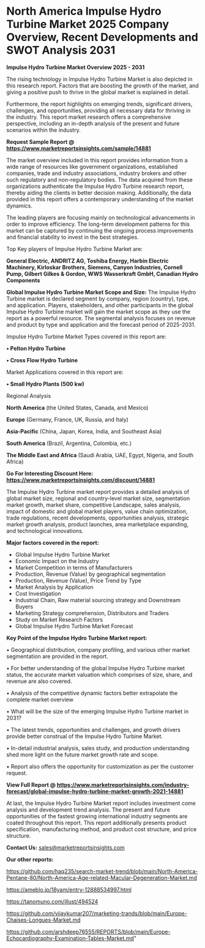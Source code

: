 # North America Impulse Hydro Turbine Market 2025 Company Overview, Recent Developments and SWOT Analysis 2031

<Strong> Impulse Hydro Turbine Market Overview 2025 - 2031</strong>

The rising technology in Impulse Hydro Turbine Market is also depicted in this research report. Factors that are boosting the growth of the market, and giving a positive push to thrive in the global market is explained in detail.

Furthermore, the report highlights on emerging trends, significant drivers, challenges, and opportunities, providing all necessary data for thriving in the industry. This report market research offers a comprehensive perspective, including an in-depth analysis of the present and future scenarios within the industry.

<strong>Request Sample Report @ <a href=https://www.marketreportsinsights.com/sample/14881>https://www.marketreportsinsights.com/sample/14881</a></strong>

The market overview included in this report provides information from a wide range of resources like government organizations, established companies, trade and industry associations, industry brokers and other such regulatory and non-regulatory bodies. The data acquired from these organizations authenticate the Impulse Hydro Turbine research report, thereby aiding the clients in better decision making. Additionally, the data provided in this report offers a contemporary understanding of the market dynamics.

The leading players are focusing mainly on technological advancements in order to improve efficiency. The long-term development patterns for this market can be captured by continuing the ongoing process improvements and financial stability to invest in the best strategies.

Top Key players of Impulse Hydro Turbine Market are:

<strong>General Electric, ANDRITZ AG, Toshiba Energy, Harbin Electric Machinery, Kirloskar Brothers, Siemens, Canyon Industries, Cornell Pump, Gilbert Gilkes & Gordon, WWS Wasserkraft GmbH, Canadian Hydro Components</strong>

<strong><b>Global Impulse Hydro Turbine Market Scope and Size:</b></strong>
The Impulse Hydro Turbine market is declared segment by company, region (country), type, and application. Players, stakeholders, and other participants in the global Impulse Hydro Turbine market will gain the market scope as they use the report as a powerful resource. The segmental analysis focuses on revenue and product by type and application and the forecast period of 2025-2031.

Impulse Hydro Turbine Market Types covered in this report are:

<strong>• Pelton Hydro Turbine

• Cross Flow Hydro Turbine</strong>

Market Applications covered in this report are:

<strong>• Small Hydro Plants (500 kw)</strong> 

Regional Analysis

<strong>North America</strong> (the United States, Canada, and Mexico)

<strong>Europe</strong> (Germany, France, UK, Russia, and Italy)

<strong>Asia-Pacific</strong> (China, Japan, Korea, India, and Southeast Asia)

<strong>South America</strong> (Brazil, Argentina, Colombia, etc.)

<strong>The Middle East and Africa</strong> (Saudi Arabia, UAE, Egypt, Nigeria, and South Africa)

<strong>Go For Interesting Discount Here: <a href=https://www.marketreportsinsights.com/discount/14881>https://www.marketreportsinsights.com/discount/14881</a></strong>

The Impulse Hydro Turbine market report provides a detailed analysis of global market size, regional and country-level market size, segmentation market growth, market share, competitive Landscape, sales analysis, impact of domestic and global market players, value chain optimization, trade regulations, recent developments, opportunities analysis, strategic market growth analysis, product launches, area marketplace expanding, and technological innovations.

<strong><b>Major factors covered in the report:</b></strong>
<ul>
  <li>Global Impulse Hydro Turbine Market </li>
  <li>Economic Impact on the Industry</li>
  <li>Market Competition in terms of Manufacturers</li>
  <li>Production, Revenue (Value) by geographical segmentation</li>
  <li>Production, Revenue (Value), Price Trend by Type</li>
  <li>Market Analysis by Application</li>
  <li>Cost Investigation</li>
  <li>Industrial Chain, Raw material sourcing strategy and Downstream Buyers</li>
  <li>Marketing Strategy comprehension, Distributors and Traders</li>
  <li>Study on Market Research Factors</li>
  <li>Global Impulse Hydro Turbine Market Forecast</li>
</ul>

<strong><b>Key Point of the Impulse Hydro Turbine Market report:</b></strong>

• Geographical distribution, company profiling, and various other market segmentation are provided in the report.

• For better understanding of the global Impulse Hydro Turbine market status, the accurate market valuation which comprises of size, share, and revenue are also covered.

• Analysis of the competitive dynamic factors better extrapolate the complete market overview

• What will be the size of the emerging Impulse Hydro Turbine market in 2031?

• The latest trends, opportunities and challenges, and growth drivers provide better construal of the Impulse Hydro Turbine Market.

• In-detail industrial analysis, sales study, and production understanding shed more light on the future market growth rate and scope.

• Report also offers the opportunity for customization as per the customer request.

<strong><b>View Full Report @ <a href=https://www.marketreportsinsights.com/industry-forecast/global-impulse-hydro-turbine-market-growth-2021-14881>https://www.marketreportsinsights.com/industry-forecast/global-impulse-hydro-turbine-market-growth-2021-14881</a></b></strong>


At last, the Impulse Hydro Turbine Market report includes investment come analysis and development trend analysis. The present and future opportunities of the fastest growing international industry segments are coated throughout this report. This report additionally presents product specification, manufacturing method, and product cost structure, and price structure.

<strong>Contact Us:</strong>
sales@marketreportsinsights.com

<strong>Our other reports:</strong>

<a href=https://github.com/haq235/search-market-trend/blob/main/North-America-Pentane-80/North-America-Age-related-Macular-Degeneration-Market.md>https://github.com/haq235/search-market-trend/blob/main/North-America-Pentane-80/North-America-Age-related-Macular-Degeneration-Market.md</a>

<a href=https://ameblo.jp/18yam/entry-12888534997.html>https://ameblo.jp/18yam/entry-12888534997.html</a>

<a href=https://tanomuno.com/illust/494524>https://tanomuno.com/illust/494524</a>

<a href=https://github.com/vijaykumar207/marketing-trands/blob/main/Europe-Chaises-Longues-Market.md>https://github.com/vijaykumar207/marketing-trands/blob/main/Europe-Chaises-Longues-Market.md</a>

<a href=https://github.com/arshdeep76555/REPORTS/blob/main/Europe-Echocardiography-Examination-Tables-Market.md>https://github.com/arshdeep76555/REPORTS/blob/main/Europe-Echocardiography-Examination-Tables-Market.md</a>"
